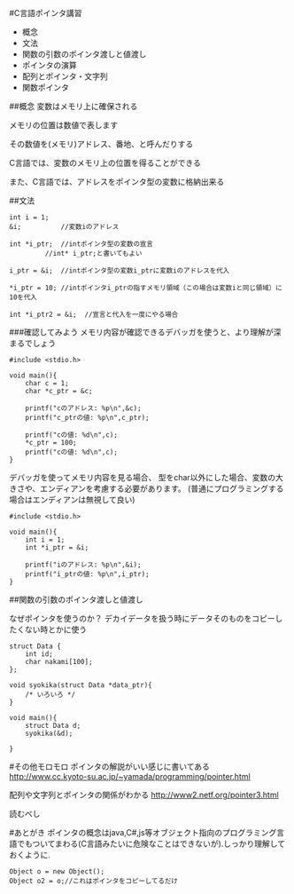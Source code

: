 #C言語ポインタ講習

- 概念
- 文法
- 関数の引数のポインタ渡しと値渡し
- ポインタの演算
- 配列とポインタ・文字列
- 関数ポインタ

##概念
変数はメモリ上に確保される

メモリの位置は数値で表します

その数値を(メモリ)アドレス、番地、と呼んだりする

C言語では、変数のメモリ上の位置を得ることができる

また、C言語では、アドレスをポインタ型の変数に格納出来る  

##文法

    int i = 1;
    &i;          //変数iのアドレス

    int *i_ptr;  //intポインタ型の変数の宣言
    		 //int* i_ptr;と書いてもよい

    i_ptr = &i;  //intポインタ型の変数i_ptrに変数iのアドレスを代入

    *i_ptr = 10; //intポインタi_ptrの指すメモリ領域（この場合は変数iと同じ領域）に10を代入

    int *i_ptr2 = &i;  //宣言と代入を一度にやる場合

###確認してみよう
メモリ内容が確認できるデバッガを使うと、より理解が深まるでしょう

    #include <stdio.h>

    void main(){
        char c = 1;
        char *c_ptr = &c;

        printf("cのアドレス: %p\n",&c);
        printf("c_ptrの値: %p\n",c_ptr);
        
        printf("cの値: %d\n",c);
        *c_ptr = 100;
        printf("cの値: %d\n",c);
    }

デバッガを使ってメモリ内容を見る場合、
型をchar以外にした場合、変数の大きさや、エンディアンを考慮する必要があります。
(普通にプログラミングする場合はエンディアンは無視して良い)

    #include <stdio.h>

    void main(){
        int i = 1;
        int *i_ptr = &i;

        printf("iのアドレス: %p\n",&i);
        printf("i_ptrの値: %p\n",i_ptr);
    }


##関数の引数のポインタ渡しと値渡し

なぜポインタを使うのか？
デカイデータを扱う時にデータそのものをコピーしたくない時とかに使う

    struct Data {
        int id;
        char nakami[100];
    };

    void syokika(struct Data *data_ptr){
        /* いろいろ */
    }

    void main(){
        struct Data d;
        syokika(&d);
        
    }

#その他モロモロ
ポインタの解説がいい感じに書いてある http://www.cc.kyoto-su.ac.jp/~yamada/programming/pointer.html

配列や文字列とポインタの関係がわかる http://www2.netf.org/pointer3.html

読むべし

#あとがき
ポインタの概念はjava,C#,js等オブジェクト指向のプログラミング言語でもついてまわる(C言語みたいに危険なことはできないが).しっかり理解しておくように.

    
    Object o = new Object();
    Object o2 = o;//これはポインタをコピーしてるだけ
